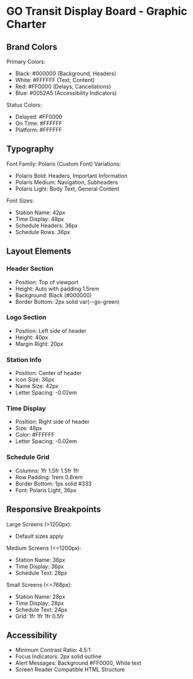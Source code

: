 
# GO Transit Display Board - Graphic Charter

## Brand Colors

Primary Colors:
- Black: #000000 (Background, Headers)
- White: #FFFFFF (Text, Content)
- Red: #FF0000 (Delays, Cancellations)
- Blue: #0052A5 (Accessibility Indicators)

Status Colors:
- Delayed: #FF0000
- On Time: #FFFFFF
- Platform: #FFFFFF

## Typography

Font Family: Polaris (Custom Font)
Variations:
- Polaris Bold: Headers, Important Information
- Polaris Medium: Navigation, Subheaders
- Polaris Light: Body Text, General Content

Font Sizes:
- Station Name: 42px
- Time Display: 48px
- Schedule Headers: 36px
- Schedule Rows: 36px

## Layout Elements

### Header Section
- Position: Top of viewport
- Height: Auto with padding 1.5rem
- Background: Black (#000000)
- Border Bottom: 2px solid var(--go-green)

### Logo Section
- Position: Left side of header
- Height: 40px
- Margin Right: 20px

### Station Info
- Position: Center of header
- Icon Size: 36px
- Name Size: 42px
- Letter Spacing: -0.02em

### Time Display
- Position: Right side of header
- Size: 48px
- Color: #FFFFFF
- Letter Spacing: -0.02em

### Schedule Grid
- Columns: 1fr 1.5fr 1.5fr 1fr
- Row Padding: 1rem 0.8rem
- Border Bottom: 1px solid #333
- Font: Polaris Light, 36px

## Responsive Breakpoints

Large Screens (>1200px):
- Default sizes apply

Medium Screens (<=1200px):
- Station Name: 36px
- Time Display: 36px
- Schedule Text: 28px

Small Screens (<=768px):
- Station Name: 28px
- Time Display: 28px
- Schedule Text: 24px
- Grid: 1fr 1fr 1fr 0.5fr

## Accessibility

- Minimum Contrast Ratio: 4.5:1
- Focus Indicators: 2px solid outline
- Alert Messages: Background #FF0000, White text
- Screen Reader Compatible HTML Structure
